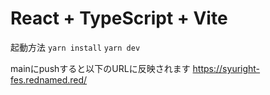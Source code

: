 # React + TypeScript + Vite

起動方法
`yarn install`
`yarn dev`

mainにpushすると以下のURLに反映されます
https://syuright-fes.rednamed.red/